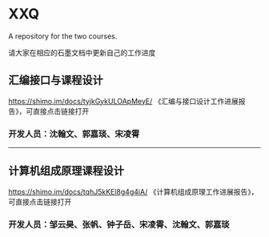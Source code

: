 # XXQ

A repository for the two courses.

请大家在相应的石墨文档中更新自己的工作进度

## 汇编接口与课程设计

https://shimo.im/docs/tyjkGykULOApMeyE/ 《汇编与接口设计工作进展报告》，可直接点击链接打开

### 开发人员：沈翰文、郭嘉琰、宋凌霄

-----------------------------------------------------------------------------------

## 计算机组成原理课程设计

https://shimo.im/docs/tqhJ5kKEl8g4g4iA/ 《计算机组成原理工作进展报告》，可直接点击链接打开

### 开发人员：邹云昊、张帆、钟子岳、宋凌霄、沈翰文、郭嘉琰
